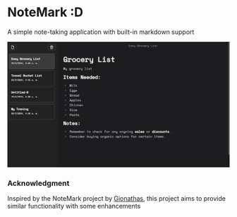 # NoteMark :D

A simple note-taking application with built-in markdown support

![Screenshot App](resources/DESKTOP_APP.png)

### Acknowledgment

Inspired by the NoteMark project by [Gionathas](https://github.com/gionathas/NoteMarK), this project aims to provide similar functionality with some enhancements
